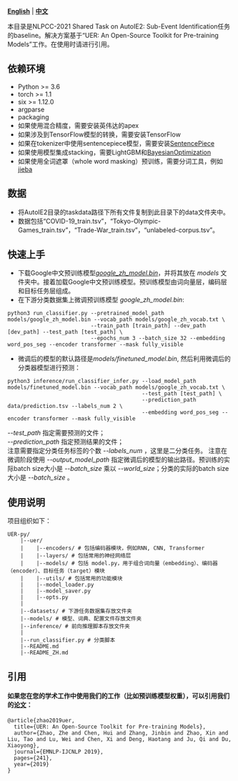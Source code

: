[**English**](https://github.com/IIGROUP/AutoIE2/baseline) | [**中文**](https://github.com/IIGROUP/AutoIE2/baseline/README_ZH.md)

本目录是NLPCC-2021 Shared Task on AutoIE2: Sub-Event Identification任务的baseline。解决方案基于“UER: An Open-Source Toolkit for Pre-training Models”工作。在使用时请进行引用。

## 依赖环境
* Python >= 3.6
* torch >= 1.1
* six >= 1.12.0
* argparse
* packaging
* 如果使用混合精度，需要安装英伟达的apex
* 如果涉及到TensorFlow模型的转换，需要安装TensorFlow
* 如果在tokenizer中使用sentencepiece模型，需要安装[SentencePiece](https://github.com/google/sentencepiece)
* 如果使用模型集成stacking，需要LightGBM和[BayesianOptimization](https://github.com/fmfn/BayesianOptimization)
* 如果使用全词遮罩（whole word masking）预训练，需要分词工具，例如[jieba](https://github.com/fxsjy/jieba)

## 数据
* 将AutoIE2目录的taskdata路径下所有文件复制到此目录下的data文件夹中。
* 数据包括“COVID-19_train.tsv”，“Tokyo-Olympic-Games_train.tsv”，“Trade-War_train.tsv”，“unlabeled-corpus.tsv”。

## 快速上手
* 下载Google中文预训练模型[*google_zh_model.bin*](https://share.weiyun.com/A1C49VPb)，并将其放在 *models* 文件夹中。接着加载Google中文预训练模型。预训练模型由词向量层，编码层和目标任务层组成。
* 在下游分类数据集上微调预训练模型 *google_zh_model.bin*:
```
python3 run_classifier.py --pretrained_model_path models/google_zh_model.bin --vocab_path models/google_zh_vocab.txt \
                          --train_path [train_path] --dev_path [dev_path] --test_path [test_path] \
                          --epochs_num 3 --batch_size 32 --embedding word_pos_seg --encoder transformer --mask fully_visible
```
* 微调后的模型的默认路径是*models/finetuned_model.bin*, 然后利用微调后的分类器模型进行预测：
```
python3 inference/run_classifier_infer.py --load_model_path models/finetuned_model.bin --vocab_path models/google_zh_vocab.txt \
                                          --test_path [test_path] \
                                          --prediction_path data/prediction.tsv --labels_num 2 \
                                          --embedding word_pos_seg --encoder transformer --mask fully_visible
```
*--test_path* 指定需要预测的文件；<br>
*--prediction_path* 指定预测结果的文件；<br>
注意需要指定分类任务标签的个数 *--labels_num* ，这里是二分类任务。
注意在微调阶段使用 *--output_model_path* 指定微调后的模型的输出路径。预训练的实际batch size大小是 *--batch_size* 乘以 *--world_size*；分类的实际的batch size大小是 *--batch_size* 。

## 使用说明
项目组织如下：
```
UER-py/
    |--uer/
    |    |--encoders/ # 包括编码器模块，例如RNN, CNN, Transformer
    |    |--layers/ # 包括常用的神经网络层
    |    |--models/ # 包括 model.py，用于组合词向量（embedding）、编码器（encoder）、目标任务（target）模块
    |    |--utils/ # 包括常用的功能模块
    |    |--model_loader.py
    |    |--model_saver.py
    |    |--opts.py
    |
    |--datasets/ # 下游任务数据集存放文件夹
    |--models/ # 模型、词典、配置文件存放文件夹
    |--inference/ # 前向推理脚本存放文件夹
    |
    |--run_classifier.py # 分类脚本
    |--README.md
    |--README_ZH.md

```

## 引用
#### 如果您在您的学术工作中使用我们的工作（比如预训练模型权重），可以引用我们的[论文](https://arxiv.org/pdf/1909.05658.pdf)：
```
@article{zhao2019uer,
  title={UER: An Open-Source Toolkit for Pre-training Models},
  author={Zhao, Zhe and Chen, Hui and Zhang, Jinbin and Zhao, Xin and Liu, Tao and Lu, Wei and Chen, Xi and Deng, Haotang and Ju, Qi and Du, Xiaoyong},
  journal={EMNLP-IJCNLP 2019},
  pages={241},
  year={2019}
}
```
